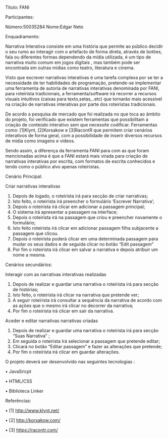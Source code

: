 Titulo: FANI

Participantes:

Número:50035284
Nome:Edgar Neto

Enquadramento:

 
Narrativa Interativa consiste em uma história que permite ao público decidir o seu rumo ao interagir com o artefacto de forma direta, através de botões, fala ou diferentes formas dependendo da mídia utilizada, é um tipo de narrativa muito comum em jogos digitais , mas também pode ser encontrada em outras mídias como teatro, literatura e cinema.

Visto que escrever narrativas interativas é uma tarefa complexa por se ter a necessidade de ter habilidades de programação, pretende-se  implementar uma ferramenta de autoria de narrativas interativas denominada por FANI, para roteirista tradicionais, a ferramenta/software irá recorrer a recursos visuais intuitivos (caixas para texto,setas,..etc) que tornarão mais acessível na criação de narrativas interativas por parte dos roteiristas tradicionais.

De acordo a pesquisa de mercado que foi realizada no que toca ao âmbito do projeto, foi verificado que existem ferramentas que possibilitam a criação de conteúdo interativo sem que necessite codificar. Ferramentas como: [1]Klynt, [2]Korsakow e [3]RacontR que permitem criar cenários interativos de forma geral, com a possibilidade de inserir diversos recursos de midia como imagens e vídeos.

Sendo assim, a diferença da ferramenta FANI para com as que foram mencionadas acima é que a FANI estará mais virada para criação de narrativas interativas por escrita, com formatos  de escrita conhecidos e tendo como o público alvo apenas roteiristas.
 



Cenário Principal:

Criar narrativas interativas

1.	Depois de logado, o roteirista irá para secção de criar narrativas;
2.	Isto feito, o roteirista irá preencher o formulário ‘Escrever Narrativa’;
3.	Depois o roteirista irá clicar em adicionar a passagem principal;
4.	O sistema irá apresentar a passagem na interface;
5.	Depois o roteirista irá  na passagem que criou e preencher novamente o formulário;
6.	Isto feito roteirista irá clicar em adicionar passagem filha subjacente a passagem que clicou.
7.	Depois o  roteirista poderá  clicar em  uma determinada passagem para mudar os seus dados e de seguida clicar no botão “Edit passagem”
8.	Por fim o roteirista irá clicar em salvar a narrativa e depois atribuir um nome a mesma. 

Cenários secundários:

Interagir com as narrativas interativas realizadas

1.	Depois de realizar e guardar uma narrativa o roteirista irá para secção de histórias;
2.	Isto feito, o roteirista irá clicar na narrativa que pretende ver;
3.	A seguir roteirista irá consultar a sequência da narrativa de acordo com as ações que o mesmo irá clicar no decorrer da narrativa;
4.	Por fim o roteirista irá clicar em sair da narrativa. 

Aceder e editar  narrativas narrativas criadas

1.	Depois de realizar e guardar uma narrativa o roteirista irá para secção  “Suas Narrativa” ;
2.	Em seguida o roteirista Irá selecionar a passagem que pretende editar;
3.	Clicará no botão “Editar passagem” e fazer as alterações que pretende;
4.	Por fim o roteirista irá clicar em  guardar alterações.


O projeto deverá ser desenvolvido nas  seguintes tecnologias :

•	JavaSricpt

•	HTML/CSS

•	Biblioteca Linker



Referências:

•	[1] http://www.klynt.net/

•	[2] http://korsakow.com/

•	[3] https://racontr.com/


